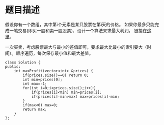 # 题目描述
假设你有一个数组，其中第i个元素是某只股票在第i天的价格。
如果你最多只能完成一笔交易(即买一股和卖一股股票)，设计一个算法来求最大利润。 链接在[这里](https://www.nowcoder.com/questionTerminal/64b4262d4e6d4f6181cd45446a5821ec)。

一次买卖，考虑股票最大与最小的差值即可，要求最大比最小的索引要大（时间）。顺序遍历，每次保存最小值和最大差值。
```
class Solution {
public:
    int maxProfit(vector<int> &prices) {
        if(prices.size()==0) return 0;
        int min=prices[0];
        int max=-1;
        for(int i=0;i<prices.size();i++){
            if(prices[i]<min) min=prices[i];
            if(prices[i]-min>max) max=prices[i]-min;
        }
        if(max<0) max=0;
        return max;
    }
};
```